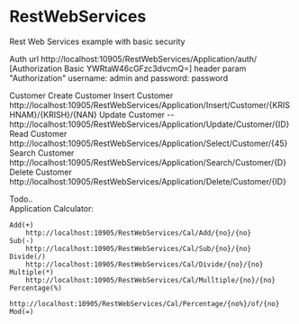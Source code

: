 # RestWebServices
Rest Web Services example with basic security 

Auth url
	http://localhost:10905/RestWebServices/Application/auth/
	[Authorization	Basic YWRtaW46cGFzc3dvcmQ=]
	header param "Authorization" username: admin and password: password
	
Customer 
	Create Customer
	Insert Customer
		http://localhost:10905/RestWebServices/Application/Insert/Customer/{KRISHNAM}/{KRISH}/{NAN}
	Update Customer
		-- http://localhost:10905/RestWebServices/Application/Update/Customer/{ID}
	Read Customer
		http://localhost:10905/RestWebServices/Application/Select/Customer/{45}
		Search Customer
			http://localhost:10905/RestWebServices/Application/Search/Customer/{D}
	Delete Customer
		http://localhost:10905/RestWebServices/Application/Delete/Customer/{ID}

Todo..	
Application Calculator:
	
	Add(+)
		http://localhost:10905/RestWebServices/Cal/Add/{no}/{no}
	Sub(-)
		http://localhost:10905/RestWebServices/Cal/Sub/{no}/{no}
	Divide(/)
		http://localhost:10905/RestWebServices/Cal/Divide/{no}/{no}
	Multiple(*)
		http://localhost:10905/RestWebServices/Cal/Mulltiple/{no}/{no}
	Percentage(%)
		http://localhost:10905/RestWebServices/Cal/Percentage/{no%}/of/{no}
	Mod(=)
		
		
		
	 
	
